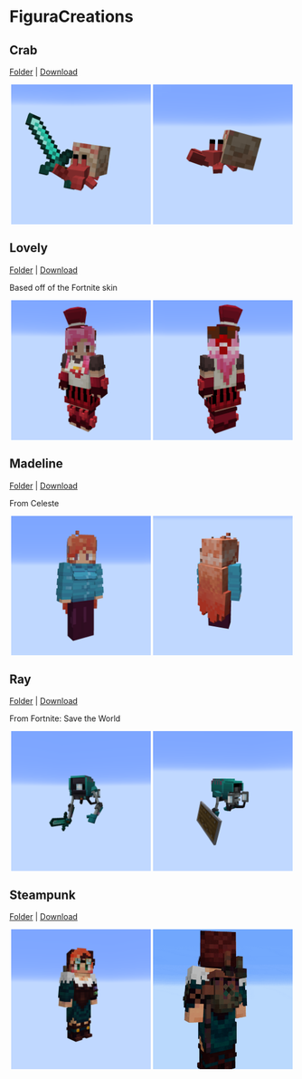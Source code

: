 # FiguraCreations

## Crab
[Folder](/Avatars/Crab/) | [Download](https://github.com/TheGoodDude22/FiguraCreations/raw/main/Avatars/Crab/Crab.zip)
<p float=left align=middle>
    <img align=top src="Assets/cr01.png" width=49%>
    <img align=top src="Assets/cr02.png" width=49%>
</p>

## Lovely
[Folder](/Avatars/Lovely/) | [Download](https://github.com/TheGoodDude22/FiguraCreations/raw/main/Avatars/Lovely/Lovely.zip)

Based off of the Fortnite skin
<p float=left align=middle>
    <img align=top src="Assets/lo01.png" width=49%>
    <img align=top src="Assets/lo02.png" width=49%>
</p>

## Madeline
[Folder](/Avatars/MadelineCeleste/) | [Download](https://github.com/TheGoodDude22/FiguraCreations/raw/main/Avatars/MadelineCeleste/MadelineCeleste.zip)

From Celeste
<p float=left align=middle>
    <img align=top src="Assets/ma01.png" width=49%>
    <img align=top src="Assets/ma02.png" width=49%>
</p>

## Ray
[Folder](/Avatars/Ray/) | [Download](https://github.com/TheGoodDude22/FiguraCreations/raw/main/Avatars/Ray/Ray.zip)

From Fortnite: Save the World
<p float=left align=middle>
    <img align=top src="Assets/ray01.png" width=49%>
    <img align=top src="Assets/ray02.png" width=49%>
</p>

## Steampunk
[Folder](/Avatars/Steampunk/) | [Download](https://github.com/TheGoodDude22/FiguraCreations/raw/main/Avatars/Steampunk/Steampunk.zip)
<p float=left align=middle>
    <img align=top src="Assets/sp01.png" width=49%>
    <img align=top src="Assets/sp02.gif" width=49%>
</p>
